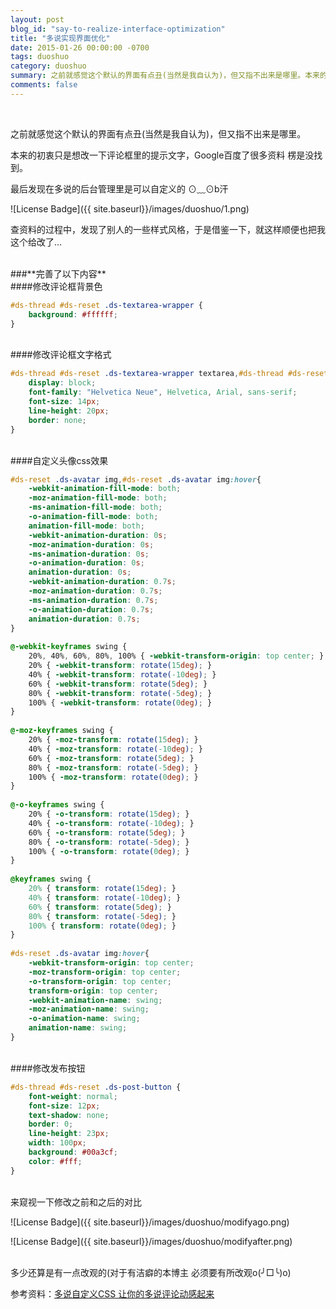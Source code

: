 ```yaml
---
layout: post
blog_id: "say-to-realize-interface-optimization"
title: "多说实现界面优化"
date: 2015-01-26 00:00:00 -0700
tags: duoshuo
category: duoshuo
summary: 之前就感觉这个默认的界面有点丑(当然是我自认为)，但又指不出来是哪里。本来的初衷只是想改一下评论框里的提示文字，Google百度了很多资料 楞是没找到。
comments: false
---
```

</br>

之前就感觉这个默认的界面有点丑(当然是我自认为)，但又指不出来是哪里。

本来的初衷只是想改一下评论框里的提示文字，Google百度了很多资料 楞是没找到。

最后发现在多说的后台管理里是可以自定义的 ⊙﹏⊙b汗

![License Badge]({{ site.baseurl}}/images/duoshuo/1.png)

查资料的过程中，发现了别人的一些样式风格，于是借鉴一下，就这样顺便也把我这个给改了...

</br>
###**完善了以下内容**

</br>
####修改评论框背景色

```css
#ds-thread #ds-reset .ds-textarea-wrapper {
	background: #ffffff;
}
```

</br>
####修改评论框文字格式

```css
#ds-thread #ds-reset .ds-textarea-wrapper textarea,#ds-thread #ds-reset .ds-textarea-wrapper .ds-hidden-text{
	display: block;
	font-family: "Helvetica Neue", Helvetica, Arial, sans-serif;
	font-size: 14px;
	line-height: 20px;
	border: none;
}
```

</br>
####自定义头像css效果

```css
#ds-reset .ds-avatar img,#ds-reset .ds-avatar img:hover{   
    -webkit-animation-fill-mode: both;   
    -moz-animation-fill-mode: both;   
    -ms-animation-fill-mode: both;   
    -o-animation-fill-mode: both;   
    animation-fill-mode: both;   
    -webkit-animation-duration: 0s;   
    -moz-animation-duration: 0s;   
    -ms-animation-duration: 0s;   
    -o-animation-duration: 0s;   
    animation-duration: 0s;   
    -webkit-animation-duration: 0.7s;   
    -moz-animation-duration: 0.7s;   
    -ms-animation-duration: 0.7s;   
    -o-animation-duration: 0.7s;   
    animation-duration: 0.7s;   
}   
  
@-webkit-keyframes swing {   
    20%, 40%, 60%, 80%, 100% { -webkit-transform-origin: top center; }   
    20% { -webkit-transform: rotate(15deg); }      
    40% { -webkit-transform: rotate(-10deg); }   
    60% { -webkit-transform: rotate(5deg); }       
    80% { -webkit-transform: rotate(-5deg); }      
    100% { -webkit-transform: rotate(0deg); }   
}   
  
@-moz-keyframes swing {   
    20% { -moz-transform: rotate(15deg); }     
    40% { -moz-transform: rotate(-10deg); }   
    60% { -moz-transform: rotate(5deg); }      
    80% { -moz-transform: rotate(-5deg); }     
    100% { -moz-transform: rotate(0deg); }   
}   
  
@-o-keyframes swing {   
    20% { -o-transform: rotate(15deg); }       
    40% { -o-transform: rotate(-10deg); }   
    60% { -o-transform: rotate(5deg); }    
    80% { -o-transform: rotate(-5deg); }       
    100% { -o-transform: rotate(0deg); }   
}   
  
@keyframes swing {   
    20% { transform: rotate(15deg); }      
    40% { transform: rotate(-10deg); }   
    60% { transform: rotate(5deg); }       
    80% { transform: rotate(-5deg); }      
    100% { transform: rotate(0deg); }   
}   
  
#ds-reset .ds-avatar img:hover{   
    -webkit-transform-origin: top center;   
    -moz-transform-origin: top center;   
    -o-transform-origin: top center;   
    transform-origin: top center;   
    -webkit-animation-name: swing;   
    -moz-animation-name: swing;   
    -o-animation-name: swing;   
    animation-name: swing;   
} 
```

</br>
####修改发布按钮

```css
#ds-thread #ds-reset .ds-post-button {
	font-weight: normal;
	font-size: 12px;
	text-shadow: none;
	border: 0;
	line-height: 23px;
	width: 100px;
	background: #00a3cf;
	color: #fff;
}
```

</br>
来窥视一下修改之前和之后的对比

![License Badge]({{ site.baseurl}}/images/duoshuo/modifyago.png)

![License Badge]({{ site.baseurl}}/images/duoshuo/modifyafter.png)

</br>
多少还算是有一点改观的(对于有洁癖的本博主 必须要有所改观o(╯□╰)o)

参考资料：[多说自定义CSS 让你的多说评论动感起来](http://www.vsay.cn/one-more-custom-css-lets-you-say-comments-city.html)
